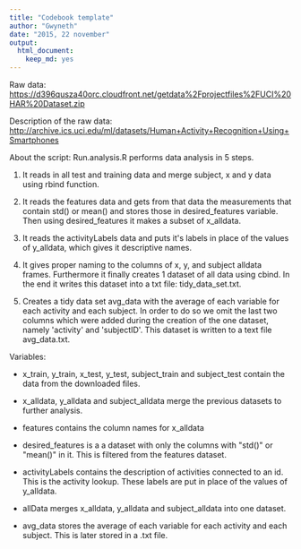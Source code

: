 ```yaml
---
title: "Codebook template"
author: "Gwyneth"
date: "2015, 22 november"
output:
  html_document:
    keep_md: yes
---
```


Raw data:
https://d396qusza40orc.cloudfront.net/getdata%2Fprojectfiles%2FUCI%20HAR%20Dataset.zip 

Description of the raw data:
http://archive.ics.uci.edu/ml/datasets/Human+Activity+Recognition+Using+Smartphones 

About the script:
Run.analysis.R performs data analysis in 5 steps.

1. It reads in all test and training data and merge subject, x and y data using rbind function.

2. It reads the features data and gets from that data the measurements that contain std() or mean() and stores those in desired_features variable. Then using desired_features it makes a subset of x_alldata.

3. It reads the activityLabels data and puts it's labels in place of the values of y_alldata, which gives it descriptive names. 

4. It gives proper naming to the columns of x, y, and subject alldata frames. Furthermore it finally creates 1 dataset of all data using cbind. In the end it writes this dataset into a txt file: tidy_data_set.txt.

5. Creates a tidy data set avg_data with the average of each variable for each activity and each subject. In order to do so we omit the last two columns which were added during the creation of the one dataset, namely 'activity' and 'subjectID'. This dataset is written to a text file avg_data.txt.


Variables:
- x_train, y_train, x_test, y_test, subject_train and subject_test contain the data from the downloaded files.

- x_alldata, y_alldata and subject_alldata merge the previous datasets to further analysis.

- features contains the column names for x_alldata 

- desired_features is a a dataset with only the columns with "std()" or "mean()" in it. This is filtered from the features dataset.

- activityLabels contains the description of activities connected to an id. This is the activity lookup. These labels are put in place of the values of y_alldata.

- allData merges x_alldata, y_alldata and subject_alldata into one dataset. 
- avg_data stores the average of each variable for each activity and each subject. This is later stored in a .txt file. 
